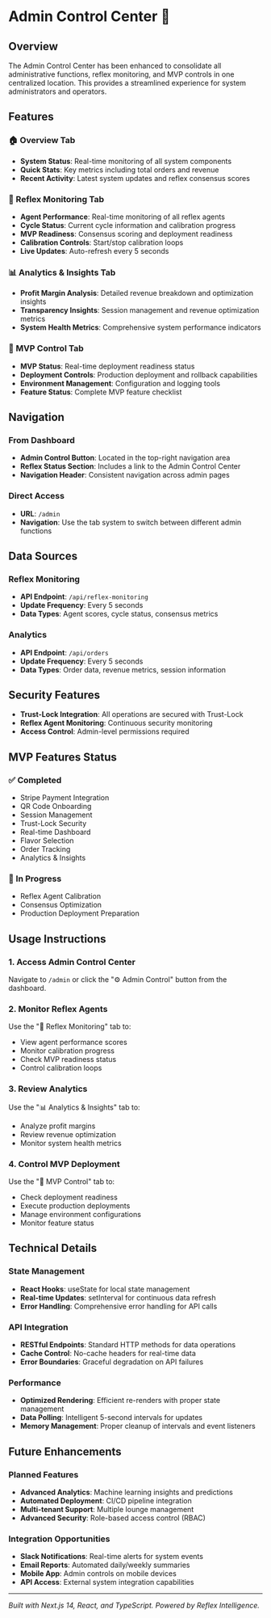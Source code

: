 # Admin Control Center 🚀

## Overview
The Admin Control Center has been enhanced to consolidate all administrative functions, reflex monitoring, and MVP controls in one centralized location. This provides a streamlined experience for system administrators and operators.

## Features

### 🏠 Overview Tab
- **System Status**: Real-time monitoring of all system components
- **Quick Stats**: Key metrics including total orders and revenue
- **Recent Activity**: Latest system updates and reflex consensus scores

### 🧠 Reflex Monitoring Tab
- **Agent Performance**: Real-time monitoring of all reflex agents
- **Cycle Status**: Current cycle information and calibration progress
- **MVP Readiness**: Consensus scoring and deployment readiness
- **Calibration Controls**: Start/stop calibration loops
- **Live Updates**: Auto-refresh every 5 seconds

### 📊 Analytics & Insights Tab
- **Profit Margin Analysis**: Detailed revenue breakdown and optimization insights
- **Transparency Insights**: Session management and revenue optimization metrics
- **System Health Metrics**: Comprehensive system performance indicators

### 🚀 MVP Control Tab
- **MVP Status**: Real-time deployment readiness status
- **Deployment Controls**: Production deployment and rollback capabilities
- **Environment Management**: Configuration and logging tools
- **Feature Status**: Complete MVP feature checklist

## Navigation

### From Dashboard
- **Admin Control Button**: Located in the top-right navigation area
- **Reflex Status Section**: Includes a link to the Admin Control Center
- **Navigation Header**: Consistent navigation across admin pages

### Direct Access
- **URL**: `/admin`
- **Navigation**: Use the tab system to switch between different admin functions

## Data Sources

### Reflex Monitoring
- **API Endpoint**: `/api/reflex-monitoring`
- **Update Frequency**: Every 5 seconds
- **Data Types**: Agent scores, cycle status, consensus metrics

### Analytics
- **API Endpoint**: `/api/orders`
- **Update Frequency**: Every 5 seconds
- **Data Types**: Order data, revenue metrics, session information

## Security Features

- **Trust-Lock Integration**: All operations are secured with Trust-Lock
- **Reflex Agent Monitoring**: Continuous security monitoring
- **Access Control**: Admin-level permissions required

## MVP Features Status

### ✅ Completed
- Stripe Payment Integration
- QR Code Onboarding
- Session Management
- Trust-Lock Security
- Real-time Dashboard
- Flavor Selection
- Order Tracking
- Analytics & Insights

### 🔄 In Progress
- Reflex Agent Calibration
- Consensus Optimization
- Production Deployment Preparation

## Usage Instructions

### 1. Access Admin Control Center
Navigate to `/admin` or click the "⚙️ Admin Control" button from the dashboard.

### 2. Monitor Reflex Agents
Use the "🧠 Reflex Monitoring" tab to:
- View agent performance scores
- Monitor calibration progress
- Check MVP readiness status
- Control calibration loops

### 3. Review Analytics
Use the "📊 Analytics & Insights" tab to:
- Analyze profit margins
- Review revenue optimization
- Monitor system health metrics

### 4. Control MVP Deployment
Use the "🚀 MVP Control" tab to:
- Check deployment readiness
- Execute production deployments
- Manage environment configurations
- Monitor feature status

## Technical Details

### State Management
- **React Hooks**: useState for local state management
- **Real-time Updates**: setInterval for continuous data refresh
- **Error Handling**: Comprehensive error handling for API calls

### API Integration
- **RESTful Endpoints**: Standard HTTP methods for data operations
- **Cache Control**: No-cache headers for real-time data
- **Error Boundaries**: Graceful degradation on API failures

### Performance
- **Optimized Rendering**: Efficient re-renders with proper state management
- **Data Polling**: Intelligent 5-second intervals for updates
- **Memory Management**: Proper cleanup of intervals and event listeners

## Future Enhancements

### Planned Features
- **Advanced Analytics**: Machine learning insights and predictions
- **Automated Deployment**: CI/CD pipeline integration
- **Multi-tenant Support**: Multiple lounge management
- **Advanced Security**: Role-based access control (RBAC)

### Integration Opportunities
- **Slack Notifications**: Real-time alerts for system events
- **Email Reports**: Automated daily/weekly summaries
- **Mobile App**: Admin controls on mobile devices
- **API Access**: External system integration capabilities

---

*Built with Next.js 14, React, and TypeScript. Powered by Reflex Intelligence.*
